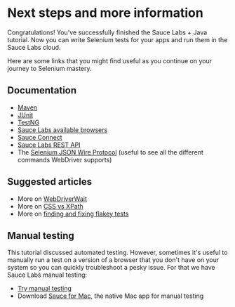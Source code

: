Next steps and more information
======

Congratulations! You've successfully finished the Sauce Labs + Java tutorial. Now you can write Selenium tests 
for your apps and run them in the Sauce Labs cloud. 

Here are some links that you might find useful as you continue on your journey to Selenium mastery.

Documentation
---
*   [Maven](http://maven.apache.org)
*   [JUnit](http://www.junit.org)
*   [TestNG](http://www.testng.org)
*   [Sauce Labs available browsers](http://saucelabs.com/docs/browsers)
*   [Sauce Connect](http://saucelabs.com/docs/connect)
*   [Sauce Labs REST API](http://saucelabs.com/docs/rest)
*   The [Selenium JSON Wire Protocol](http://code.google.com/p/selenium/wiki/JsonWireProtocol#/session/:sessionId/element) (useful to see all the different commands WebDriver supports)

Suggested articles
---
* More on [WebDriverWait](http://automatingsoftwaretesting.wordpress.com/2011/09/17/why-webdriverwait-thread-sleep/)
* More on [CSS vs XPath](http://sauceio.com/index.php/2011/05/why-css-locators-are-the-way-to-go-vs-xpath/)
* More on [finding and fixing flakey tests](http://sauceio.com/index.php/2012/09/using-sauce-breakpoints-to-find-and-fix-flakey-tests/)

Manual testing
---
This tutorial discussed automated testing. However, sometimes it's useful to manually run a test on a version 
of a browser that you don't have on your system so you can quickly troubleshoot a pesky issue. 
For that we have Sauce Labs manual testing:

*   [Try manual testing](https://saucelabs.com/docs/manual)
*   Download [Sauce for Mac](http://saucelabs.com/downloads/Sauce-for-Mac-BETA.dmg),
    the native Mac app for manual testing
